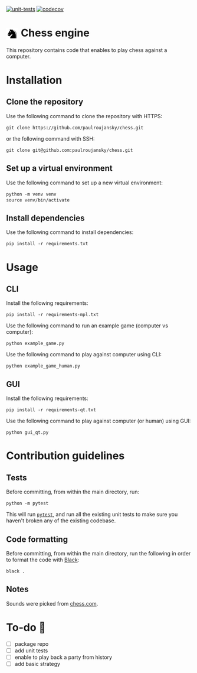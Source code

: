 [![unit-tests](https://github.com/paulroujansky/chess/actions/workflows/main.yml/badge.svg)](https://github.com/paulroujansky/chess/actions/workflows/main.yml)
[![codecov](https://codecov.io/gh/paulroujansky/chess/branch/master/graph/badge.svg)](https://codecov.io/gh/paulroujansky/chess)

# <img src="static/img/chess_pieces/black_knight.png" style="vertical-align:middle" height=33 /> <span style="">Chess engine</span>

This repository contains code that enables to play chess against a computer.

# Installation

## Clone the repository

Use the following command to clone the repository with HTTPS:

    git clone https://github.com/paulroujansky/chess.git

or the following command with SSH:

    git clone git@github.com:paulroujansky/chess.git


## Set up a virtual environment

Use the following command to set up a new virtual environment:

    python -m venv venv
    source venv/bin/activate


## Install dependencies

Use the following command to install dependencies:

    pip install -r requirements.txt


# Usage

## CLI

Install the following requirements:

    pip install -r requirements-mpl.txt

Use the following command to run an example game (computer vs computer):

    python example_game.py

Use the following command to play against computer using CLI:

    python example_game_human.py

## GUI

Install the following requirements:

    pip install -r requirements-qt.txt

Use the following command to play against computer (or human) using GUI:

    python gui_qt.py

# Contribution guidelines

## Tests

Before committing, from within the main directory, run:

    python -m pytest

This will run [`pytest`](https://docs.pytest.org/en/latest/), and run all the existing unit tests to make sure you haven't broken any of the existing codebase.

## Code formatting

Before committing, from within the main directory, run the following in order to format the code with [Black](https://github.com/psf/black):

    black .

## Notes

Sounds were picked from [chess.com](https://www.chess.com/).


# To-do :memo:
- [ ] package repo
- [ ] add unit tests
- [ ] enable to play back a party from history
- [ ] add basic strategy
